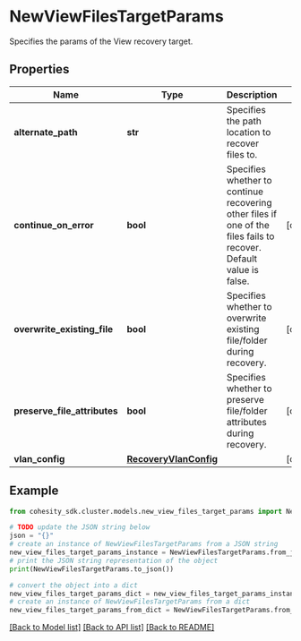 # NewViewFilesTargetParams

Specifies the params of the View recovery target.

## Properties

Name | Type | Description | Notes
------------ | ------------- | ------------- | -------------
**alternate_path** | **str** | Specifies the path location to recover files to. | 
**continue_on_error** | **bool** | Specifies whether to continue recovering other files if one of the files fails to recover. Default value is false. | [optional] 
**overwrite_existing_file** | **bool** | Specifies whether to overwrite existing file/folder during recovery. | [optional] 
**preserve_file_attributes** | **bool** | Specifies whether to preserve file/folder attributes during recovery. | [optional] 
**vlan_config** | [**RecoveryVlanConfig**](RecoveryVlanConfig.md) |  | [optional] 

## Example

```python
from cohesity_sdk.cluster.models.new_view_files_target_params import NewViewFilesTargetParams

# TODO update the JSON string below
json = "{}"
# create an instance of NewViewFilesTargetParams from a JSON string
new_view_files_target_params_instance = NewViewFilesTargetParams.from_json(json)
# print the JSON string representation of the object
print(NewViewFilesTargetParams.to_json())

# convert the object into a dict
new_view_files_target_params_dict = new_view_files_target_params_instance.to_dict()
# create an instance of NewViewFilesTargetParams from a dict
new_view_files_target_params_from_dict = NewViewFilesTargetParams.from_dict(new_view_files_target_params_dict)
```
[[Back to Model list]](../README.md#documentation-for-models) [[Back to API list]](../README.md#documentation-for-api-endpoints) [[Back to README]](../README.md)


